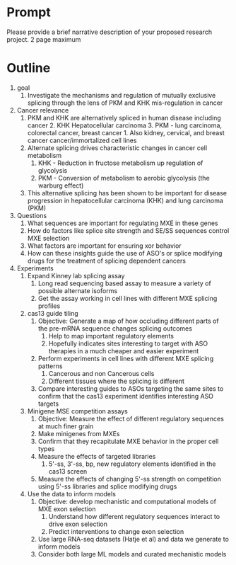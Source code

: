 # Prompt
Please provide a brief narrative description of your proposed research project. 
2 page maximum

# Outline
1. goal
	1. Investigate the mechanisms and regulation of mutually exclusive splicing through the lens of PKM and KHK mis-regulation in cancer
2. Cancer relevance
	1. PKM and KHK are alternatively spliced in human disease including cancer
		2. KHK Hepatocellular carcinoma
		3. PKM - lung carcinoma, colorectal cancer, breast cancer 
			1. Also kidney, cervical, and breast cancer cancer/immortalized cell lines
	2. Alternate splicing drives characteristic changes in cancer cell metabolism
		1. KHK - Reduction in fructose metabolism up regulation of glycolysis
		2. PKM - Conversion of metabolism to aerobic glycolysis (the warburg effect)
	3. This alternative splicing has been shown to be important for disease progression in hepatocellular carcinoma (KHK) and lung carcinoma (PKM)
3. Questions
	1. What sequences are important for regulating MXE in these genes
	2. How do factors like splice site strength and SE/SS sequences control MXE selection
	3. What factors are important for ensuring xor behavior
	4. How can these insights guide the use of ASO's or splice modifying drugs for the treatment of splicing dependent cancers
4. Experiments
	1. Expand Kinney lab splicing assay
		1. Long read sequencing based assay to measure a variety of possible alternate isoforms
		2. Get the assay working in cell lines with different MXE splicing profiles
	2. cas13 guide tiling
		1. Objective: Generate a map of how occluding different parts of the pre-mRNA sequence changes splicing outcomes
			1. Help to map important regulatory elements
			2. Hopefully indicates sites interesting to target with ASO therapies in a much cheaper and easier experiment
		2. Perform experiments in cell lines with different MXE splicing patterns
			1. Cancerous and non Cancerous cells
			2. Different tissues where the splicing is different
		3. Compare interesting guides to ASOs targeting the same sites to confirm that the cas13 experiment identifies interesting ASO targets
	3. Minigene MSE competition assays
		1. Objective: Measure the effect of different regulatory sequences at much finer grain
		2. Make minigenes from MXEs
		3. Confirm that they recapitulate MXE behavior in the proper cell types
		4. Measure the effects of targeted libraries
			1. 5'-ss, 3'-ss, bp, new regulatory elements identified in the cas13 screen
		5. Measure the effects of changing 5'-ss strength on competition using 5'-ss libraries and splice modifying drugs
	4. Use the data to inform models
		1. Objective: develop mechanistic and computational models of MXE exon selection
			1. Understand how different regulatory sequences interact to drive exon selection
			2. Predict interventions to change exon selection
		3. Use large RNA-seq datasets (Hatje et al) and data we generate to inform models
		4. Consider both large ML models and curated mechanistic models


